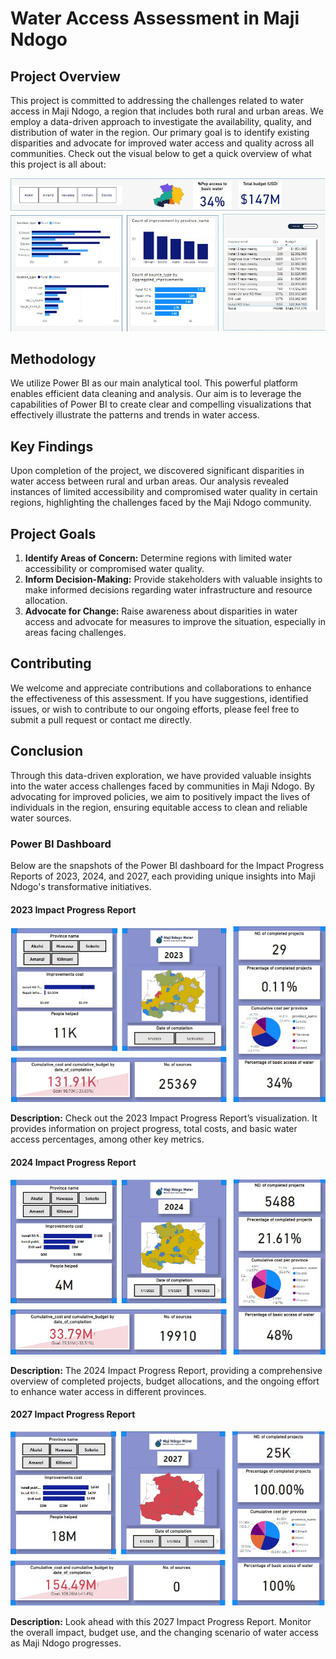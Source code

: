 # Water Access Assessment in Maji Ndogo

## Project Overview

This project is committed to addressing the challenges related to water access in Maji Ndogo, a region that includes both rural and urban areas. We employ a data-driven approach to investigate the availability, quality, and distribution of water in the region. Our primary goal is to identify existing disparities and advocate for improved water access and quality across all communities. Check out the visual below to get a quick overview of what this project is all about:

![Overview](https://raw.githubusercontent.com/James-Muguro/MajiNdogo-WaterForAll/main/img/Overview.jpg)

## Methodology

We utilize Power BI as our main analytical tool. This powerful platform enables efficient data cleaning and analysis. Our aim is to leverage the capabilities of Power BI to create clear and compelling visualizations that effectively illustrate the patterns and trends in water access.

## Key Findings

Upon completion of the project, we discovered significant disparities in water access between rural and urban areas. Our analysis revealed instances of limited accessibility and compromised water quality in certain regions, highlighting the challenges faced by the Maji Ndogo community.

## Project Goals

1. **Identify Areas of Concern:** Determine regions with limited water accessibility or compromised water quality.
2. **Inform Decision-Making:** Provide stakeholders with valuable insights to make informed decisions regarding water infrastructure and resource allocation.
3. **Advocate for Change:** Raise awareness about disparities in water access and advocate for measures to improve the situation, especially in areas facing challenges.

## Contributing

We welcome and appreciate contributions and collaborations to enhance the effectiveness of this assessment. If you have suggestions, identified issues, or wish to contribute to our ongoing efforts, please feel free to submit a pull request or contact me directly.

## Conclusion

Through this data-driven exploration, we have provided valuable insights into the water access challenges faced by communities in Maji Ndogo. By advocating for improved policies, we aim to positively impact the lives of individuals in the region, ensuring equitable access to clean and reliable water sources.

### Power BI Dashboard

Below are the snapshots of the Power BI dashboard for the Impact Progress Reports of 2023, 2024, and 2027, each providing unique insights into Maji Ndogo's transformative initiatives.

#### 2023 Impact Progress Report

![2023 Dashboard](https://raw.githubusercontent.com/James-Muguro/MajiNdogo-WaterForAll/main/img/2023.dashboard.jpg)

**Description:** Check out the 2023 Impact Progress Report’s visualization. It provides information on project progress, total costs, and basic water access percentages, among other key metrics.

#### 2024 Impact Progress Report

![2024 Dashboard](https://raw.githubusercontent.com/James-Muguro/MajiNdogo-WaterForAll/main/img/2024.dashboard.jpg)

**Description:** The 2024 Impact Progress Report, providing a comprehensive overview of completed projects, budget allocations, and the ongoing effort to enhance water access in different provinces.

#### 2027 Impact Progress Report

![2027 Dashboard](https://raw.githubusercontent.com/James-Muguro/MajiNdogo-WaterForAll/main/img/2027.dashboard.jpg)

**Description:** Look ahead with this 2027 Impact Progress Report. Monitor the overall impact, budget use, and the changing scenario of water access as Maji Ndogo progresses.
